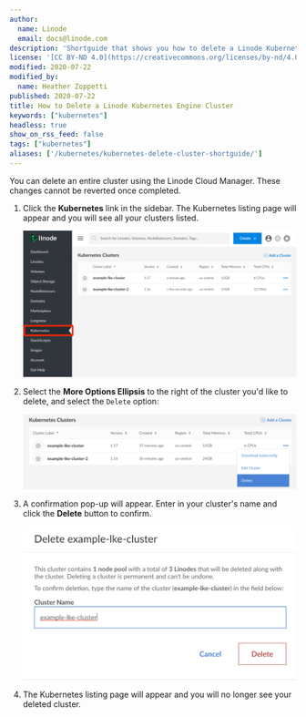 ```yaml
---
author:
  name: Linode
  email: docs@linode.com
description: 'Shortguide that shows you how to delete a Linode Kubernetes Engine cluster.'
license: '[CC BY-ND 4.0](https://creativecommons.org/licenses/by-nd/4.0)'
modified: 2020-07-22
modified_by:
  name: Heather Zoppetti
published: 2020-07-22
title: How to Delete a Linode Kubernetes Engine Cluster
keywords: ["kubernetes"]
headless: true
show_on_rss_feed: false
tags: ["kubernetes"]
aliases: ['/kubernetes/kubernetes-delete-cluster-shortguide/']
---
```


You can delete an entire cluster using the Linode Cloud Manager. These changes cannot be reverted once completed.

1.  Click the **Kubernetes** link in the sidebar. The Kubernetes listing page will appear and you will see all your clusters listed.

    ![Kubernetes cluster listing page](kubernetes-listing-page.png "Kubernetes cluster listing page")

1. Select the **More Options Ellipsis** to the right of the cluster you'd like to delete, and select the `Delete` option:

    ![Kubernetes cluster delete](kubernetes-cluster-delete.png "Kubernetes cluster delete")

1.  A confirmation pop-up will appear. Enter in your cluster's name and click the **Delete** button to confirm.

    ![Kubernetes Delete Confirmation Dialog](confirm-delete-cluster.png "Kubernetes Delete Confirmation Dialog")

1.  The Kubernetes listing page will appear and you will no longer see your deleted cluster.
